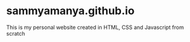 # sammyamanya.github.io
This is my personal website created in HTML, CSS and Javascript from scratch
